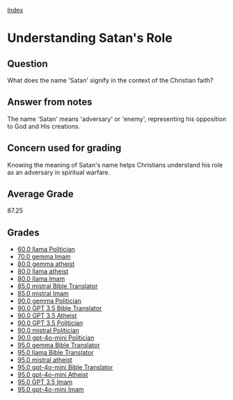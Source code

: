 
[Index](../index.md)
# Understanding Satan's Role
## Question
What does the name 'Satan' signify in the context of the Christian faith?

## Answer from notes
The name 'Satan' means 'adversary' or 'enemy', representing his opposition to God and His creations.

## Concern used for grading
Knowing the meaning of Satan's name helps Christians understand his role as an adversary in spiritual warfare.

## Average Grade
87.25

## Grades
 * [60.0 llama Politician](../answers/llama_Politician/Understanding_Satan's_Role.md)
 * [70.0 gemma Imam](../answers/gemma_Imam/Understanding_Satan's_Role.md)
 * [80.0 gemma atheist](../answers/gemma_atheist/Understanding_Satan's_Role.md)
 * [80.0 llama atheist](../answers/llama_atheist/Understanding_Satan's_Role.md)
 * [80.0 llama Imam](../answers/llama_Imam/Understanding_Satan's_Role.md)
 * [85.0 mistral Bible Translator](../answers/mistral_Bible_Translator/Understanding_Satan's_Role.md)
 * [85.0 mistral Imam](../answers/mistral_Imam/Understanding_Satan's_Role.md)
 * [90.0 gemma Politician](../answers/gemma_Politician/Understanding_Satan's_Role.md)
 * [90.0 GPT 3.5 Bible Translator](../answers/GPT_3.5_Bible_Translator/Understanding_Satan's_Role.md)
 * [90.0 GPT 3.5 Atheist](../answers/GPT_3.5_Atheist/Understanding_Satan's_Role.md)
 * [90.0 GPT 3.5 Politician](../answers/GPT_3.5_Politician/Understanding_Satan's_Role.md)
 * [90.0 mistral Politician](../answers/mistral_Politician/Understanding_Satan's_Role.md)
 * [90.0 gpt-4o-mini Politician](../answers/gpt-4o-mini_Politician/Understanding_Satan's_Role.md)
 * [95.0 gemma Bible Translator](../answers/gemma_Bible_Translator/Understanding_Satan's_Role.md)
 * [95.0 llama Bible Translator](../answers/llama_Bible_Translator/Understanding_Satan's_Role.md)
 * [95.0 mistral atheist](../answers/mistral_atheist/Understanding_Satan's_Role.md)
 * [95.0 gpt-4o-mini Bible Translator](../answers/gpt-4o-mini_Bible_Translator/Understanding_Satan's_Role.md)
 * [95.0 gpt-4o-mini Atheist](../answers/gpt-4o-mini_Atheist/Understanding_Satan's_Role.md)
 * [95.0 GPT 3.5 Imam](../answers/GPT_3.5_Imam/Understanding_Satan's_Role.md)
 * [95.0 gpt-4o-mini Imam](../answers/gpt-4o-mini_Imam/Understanding_Satan's_Role.md)

